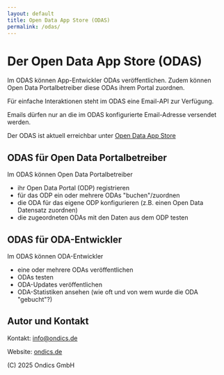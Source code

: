 ```yaml
---
layout: default
title: Open Data App Store (ODAS)
permalink: /odas/
---
```


# Der Open Data App Store (ODAS)

Im ODAS können App-Entwickler ODAs veröffentlichen.
Zudem können Open Data Portalbetreiber diese ODAs ihrem Portal zuordnen.

Für einfache Interaktionen steht im ODAS eine Email-API zur Verfügung.

Emails dürfen nur an die im ODAS konfigurierte Email-Adresse versendet werden.

Der ODAS ist aktuell erreichbar unter [Open Data App Store](https://open-data-app-store.ckan.de/)

## ODAS für Open Data Portalbetreiber

Im ODAS können Open Data Portalbetreiber

- ihr Open Data Portal (ODP) registrieren
- für das ODP ein oder mehrere ODAs "buchen"/zuordnen
- die ODA für das eigene ODP konfigurieren (z.B. einen Open Data Datensatz zuordnen)
- die zugeordneten ODAs mit den Daten aus dem ODP testen

## ODAS für ODA-Entwickler

Im ODAS können ODA-Entwickler

- eine oder mehrere ODAs veröffentlichen
- ODAs testen
- ODA-Updates veröffentlichen
- ODA-Statistiken ansehen (wie oft und von wem wurde die ODA "gebucht"?)

## Autor und Kontakt

Kontakt: [info@ondics.de
](info@ondics.de)

Website: [ondics.de
](https://ondics.de)

(C) 2025 Ondics GmbH
